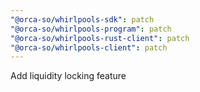```yaml
---
"@orca-so/whirlpools-sdk": patch
"@orca-so/whirlpools-program": patch
"@orca-so/whirlpools-rust-client": patch
"@orca-so/whirlpools-client": patch
---
```


Add liquidity locking feature
